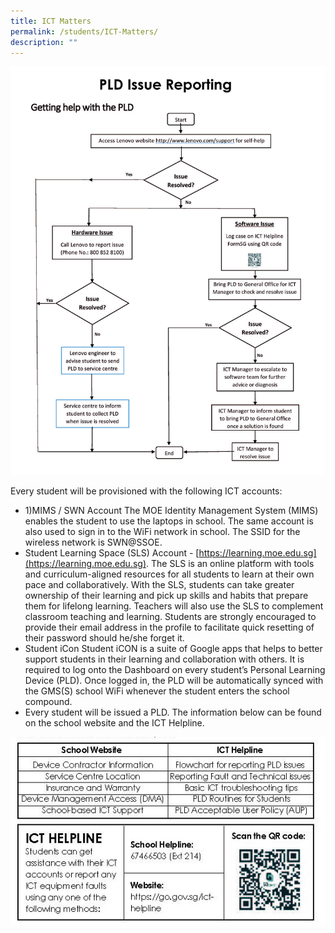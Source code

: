 ```yaml
---
title: ICT Matters
permalink: /students/ICT-Matters/
description: ""
---
```


![](/images/PLD%20Issue%20Reporting.jpg)

Every student will be provisioned with the following ICT accounts:
* 1)MIMS / SWN Account
The MOE Identity Management System (MIMS) enables the student to use the laptops in school. The same account is also used to sign in to the WiFi network in school. The SSID for the wireless network is SWN@SSOE.
* Student Learning Space (SLS) Account - [https://learning.moe.edu.sg](https://learning.moe.edu.sg). The SLS is an online platform with tools and curriculum-aligned resources for all students to learn at their own pace and collaboratively. With the SLS, students can take greater ownership of their learning and pick up skills and habits that prepare them for lifelong learning. Teachers will also use the SLS to complement classroom teaching and learning. Students are strongly encouraged to provide their email address in the profile to facilitate quick resetting of their password should he/she forget it.
* Student iCon
Student iCON is a suite of Google apps that helps to better support students in their learning and collaboration with others. It is required to log onto the Dashboard on every student’s Personal Learning Device (PLD). Once logged in, the PLD will be automatically synced with the GMS(S) school WiFi
whenever the student enters the school compound.
* Every student will be issued a PLD. The information below can be found on the school website and the ICT Helpline.

![](/images/PLD%20Issue%20Reporting%202.jpg)
